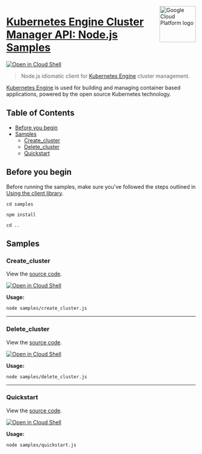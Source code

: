 [//]: # "This README.md file is auto-generated, all changes to this file will be lost."
[//]: # "To regenerate it, use `python -m synthtool`."
<img src="https://avatars2.githubusercontent.com/u/2810941?v=3&s=96" alt="Google Cloud Platform logo" title="Google Cloud Platform" align="right" height="96" width="96"/>

# [Kubernetes Engine Cluster Manager API: Node.js Samples](https://github.com/googleapis/nodejs-cloud-container)

[![Open in Cloud Shell][shell_img]][shell_link]

> Node.js idiomatic client for [Kubernetes Engine][product-docs] cluster management.

[Kubernetes Engine](https://cloud.google.com/kubernetes-engine/docs/) is used for
building and managing container based applications, powered by the open source Kubernetes technology.

## Table of Contents

* [Before you begin](#before-you-begin)
* [Samples](#samples)
  * [Create_cluster](#create_cluster)
  * [Delete_cluster](#delete_cluster)
  * [Quickstart](#quickstart)

## Before you begin

Before running the samples, make sure you've followed the steps outlined in
[Using the client library](https://github.com/googleapis/nodejs-cloud-container#using-the-client-library).

`cd samples`

`npm install`

`cd ..`

## Samples



### Create_cluster

View the [source code](https://github.com/googleapis/nodejs-cloud-container/blob/main/samples/create_cluster.js).

[![Open in Cloud Shell][shell_img]](https://console.cloud.google.com/cloudshell/open?git_repo=https://github.com/googleapis/nodejs-cloud-container&page=editor&open_in_editor=samples/create_cluster.js,samples/README.md)

__Usage:__


`node samples/create_cluster.js`


-----




### Delete_cluster

View the [source code](https://github.com/googleapis/nodejs-cloud-container/blob/main/samples/delete_cluster.js).

[![Open in Cloud Shell][shell_img]](https://console.cloud.google.com/cloudshell/open?git_repo=https://github.com/googleapis/nodejs-cloud-container&page=editor&open_in_editor=samples/delete_cluster.js,samples/README.md)

__Usage:__


`node samples/delete_cluster.js`


-----




### Quickstart

View the [source code](https://github.com/googleapis/nodejs-cloud-container/blob/main/samples/quickstart.js).

[![Open in Cloud Shell][shell_img]](https://console.cloud.google.com/cloudshell/open?git_repo=https://github.com/googleapis/nodejs-cloud-container&page=editor&open_in_editor=samples/quickstart.js,samples/README.md)

__Usage:__


`node samples/quickstart.js`






[shell_img]: https://gstatic.com/cloudssh/images/open-btn.png
[shell_link]: https://console.cloud.google.com/cloudshell/open?git_repo=https://github.com/googleapis/nodejs-cloud-container&page=editor&open_in_editor=samples/README.md
[product-docs]: https://cloud.google.com/kubernetes-engine
